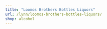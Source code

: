 ```yaml
---
title: "Loomos Brothers Bottles Liquors"
url: /lynn/loomos-brothers-bottles-liquors/
shop: alcohol
---
```


